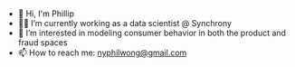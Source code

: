 ### 

* 👋 Hi, I'm Phillip
* 👨‍💻 I’m currently working as a data scientist @ Synchrony
* 🔭 I’m interested in modeling consumer behavior in both the product and fraud spaces
* 📫 How to reach me: nyphilwong@gmail.com

<!--
**nyphilwong/nyphilwong** is a ✨ _special_ ✨ repository because its `README.md` (this file) appears on your GitHub profile.

Here are some ideas to get you started:

- 🔭 I’m currently working on ...
- 🌱 I’m currently learning ...
- 👯 I’m looking to collaborate on ...
- 🤔 I’m looking for help with ...
- 💬 Ask me about ...
- 📫 How to reach me: ...
- 😄 Pronouns: ...
- ⚡ Fun fact: ...
-->
